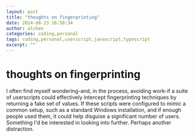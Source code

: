 ```yaml
---
layout: post
title: "thoughts on fingerprinting"
date: 2024-08-23 16:58:34
author: alchen
categories: coding,personal
tags: coding,personal,userscript,javascript,typescript
excerpt: ""
---
```

# thoughts on fingerprinting

I often find myself wondering-and, in the process, avoiding work-if a suite of userscripts could effectively intercept fingerprinting techniques by returning a fake set of values. If these scripts were configured to mimic a common setup, such as a standard Windows installation, and if enough people used them, it could help disguise a significant number of users. Something I'd be interested in looking into further. Perhaps another distraction.
